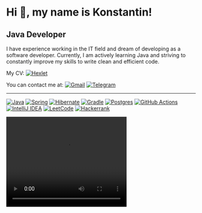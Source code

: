 Hi 👋, my name is Konstantin! 
=============================
Java Developer
--------------
I have experience working in the IT field and dream of developing as a software developer. Currently, I am actively learning Java and striving to constantly improve my skills to write clean and efficient code.

My CV:
[![Hexlet](https://img.shields.io/badge/-cv.resume.io-777799?style=flat-square&logo=Hexlet)](https://cv.hexlet.io/ru/resumes/2937)

You can contact me at:
[![Gmail](https://img.shields.io/badge/-zzzest+github@gmail.com-009999?style=flat-square&logo=Gmail)](mailto:zzzest+github@gmail.com) [![Telegram](https://img.shields.io/badge/Telegram-blue?style=flat-square&logo=Telegram)](https://t.me/gpiento)


---
[![Java](https://img.shields.io/badge/java-%23ED8B00.svg?style=for-the-badge&logo=openjdk&logoColor=white)](https://openjdk.org/)
[![Spring](https://img.shields.io/badge/spring-%236DB33F.svg?style=for-the-badge&logo=spring&logoColor=white)](https://spring.io/)
[![Hibernate](https://img.shields.io/badge/Hibernate-59666C?style=for-the-badge&logo=Hibernate&logoColor=white)](https://hibernate.org/)
[![Gradle](https://img.shields.io/badge/Gradle-02303A.svg?style=for-the-badge&logo=Gradle&logoColor=white)](https://gradle.org/)
[![Postgres](https://img.shields.io/badge/postgres-%23316192.svg?style=for-the-badge&logo=postgresql&logoColor=white)](https://www.postgresql.org/)
[![GitHub Actions](https://img.shields.io/badge/github%20actions-%232671E5.svg?style=for-the-badge&logo=githubactions&logoColor=white)](https://github.com/features/actions/)
[![IntelliJ IDEA](https://img.shields.io/badge/IntelliJIDEA-000000.svg?style=for-the-badge&logo=intellij-idea&logoColor=white)](https://www.jetbrains.com/)
[![LeetCode](https://img.shields.io/badge/LeetCode-000000?style=for-the-badge&logo=LeetCode&logoColor=#d16c06)](https://leetcode.com/gpiento/)
[![Hackerrank](https://img.shields.io/badge/-Hackerrank-2EC866?style=for-the-badge&logo=HackerRank&logoColor=white)](https://www.hackerrank.com/gpiento)


<video width="320" height="240" controls>
  <source src="VID.mp4" type="video/mp4">
  Ваш браузер не поддерживает тег video.
</video>


<!--
<table width="100%" border="0">
  <tr>
    <td><img src="https://github-readme-stats.vercel.app/api?username=gpiento&theme=gruvbox&show_icons=true&hide_border=true&count_private=true" alt="gpiento's Stats"></td>
    <td><img src="https://github-readme-streak-stats.herokuapp.com/?user=gpiento&theme=gruvbox&hide_border=true" alt="gpiento's Streak"></td> 
    <td><img src="https://github-readme-stats.vercel.app/api/top-langs/?username=gpiento&theme=gruvbox&show_icons=true&hide_border=true&layout=compact" alt="gpiento's Top Languages"></td>
  </tr>
</table>

![Java](https://img.shields.io/badge/Java-ea2d2f?style=for-the-badge)
![1С](https://img.shields.io/badge/1С-fef200?style=for-the-badge)

![Spring](https://img.shields.io/badge/Spring-6cb23e?style=for-the-badge&logo=Spring&logoColor=white)
![Hibernate](https://img.shields.io/badge/Hibernate-bcae79?style=for-the-badge&logo=hibernate&logoColor=grey)

![Maven](https://img.shields.io/badge/Maven-grey?style=for-the-badge&logo=apachemaven&logoColor=dc4c2a)
![Gradle](https://img.shields.io/badge/Gradle-02303A?style=for-the-badge&logo=gradle&logoColor=white)

![PostgreSQL](https://img.shields.io/badge/PostgreSQL-336791?style=for-the-badge&logo=postgresql&logoColor=white)

![HTML5](https://img.shields.io/badge/HTML5-e44d26?style=for-the-badge&logo=html5&logoColor=white)
![CSS3](https://img.shields.io/badge/CSS3-3060a2?style=for-the-badge&logo=css3&logoColor=white)

![Git](https://img.shields.io/badge/Git-f05033?style=for-the-badge&logo=git&logoColor=white)
![GitHub](https://img.shields.io/badge/GitHub-24292f?style=for-the-badge&logo=github&logoColor=white)
![GitLab](https://img.shields.io/badge/GitLab-24292f?style=for-the-badge&logo=gitlab&logoColor=orange)

[![GitHub Streak](https://streak-stats.demolab.com?user=gpiento&theme=dark)](https://git.io/streak-stats) [![Anurag's GitHub stats](https://github-readme-stats.vercel.app/api?username=gpiento&theme=dark)](https://github.com/anuraghazra/github-readme-stats)

**gpiento/gpiento** is a ✨ _special_ ✨ repository because its `README.md` (this file) appears on your GitHub profile.

Here are some ideas to get you started:

- 🔭 I’m currently working on ...
- 🌱 I’m currently learning ...
- 👯 I’m looking to collaborate on ...
- 🤔 I’m looking for help with ...
- 💬 Ask me about ...
- 📫 How to reach me: ...
- 😄 Pronouns: ...
- ⚡ Fun fact: ...
---
### :hammer_and_wrench: Languages and Tools:
<p align="left">
<img src="https://raw.githubusercontent.com/teamedwardforever/Readme-Generator/71f25dd8b98329b168142a6b782a107b75eab178/svg/Skills/Languages/java-original.svg" alt="Java" width="40" height="40"/>
<img src="https://raw.githubusercontent.com/teamedwardforever/Readme-Generator/71f25dd8b98329b168142a6b782a107b75eab178/svg/Skills/Devops/gnu_bash-icon.svg" alt="Gnu Bash" width="40" height="40"/>
<img src="https://raw.githubusercontent.com/teamedwardforever/Readme-Generator/71f25dd8b98329b168142a6b782a107b75eab178/svg/Skills/Other/git-scm-icon.svg" alt="Git" width="40" height="40"/>
<img src="https://raw.githubusercontent.com/teamedwardforever/Readme-Generator/71f25dd8b98329b168142a6b782a107b75eab178/svg/Skills/Other/linux-original.svg" alt="Linux" width="40" height="40"/>
</p>
---
<p align="center">
<a href="https://www.oracle.com/java/" target="_blank" rel="noreferrer"><img src="https://raw.githubusercontent.com/danielcranney/readme-generator/main/public/icons/skills/java-colored.svg" width="36" height="36" alt="Java" /></a>  <a href="https://docs.microsoft.com/en-us/dotnet/csharp/" target="_blank" rel="noreferrer"><img src="https://raw.githubusercontent.com/danielcranney/readme-generator/main/public/icons/skills/csharp-colored.svg" width="36" height="36" alt="C#" /></a>  <a href="https://www.python.org/" target="_blank" rel="noreferrer"><img src="https://raw.githubusercontent.com/danielcranney/readme-generator/main/public/icons/skills/python-colored.svg" width="36" height="36" alt="Python" /></a>  <a href="https://git-scm.com/" target="_blank" rel="noreferrer"><img src="https://raw.githubusercontent.com/danielcranney/readme-generator/main/public/icons/skills/git-colored.svg" width="36" height="36" alt="Git" /></a>  <a href="https://www.postgresql.org/" target="_blank" rel="noreferrer"><img src="https://raw.githubusercontent.com/danielcranney/readme-generator/main/public/icons/skills/postgresql-colored.svg" width="36" height="36" alt="PostgreSQL" /></a>  <a href="https://render.com/" target="_blank" rel="noreferrer"><img src="https://raw.githubusercontent.com/danielcranney/readme-generator/main/public/icons/skills/render-colored.svg" width="36" height="36" alt="Render" /></a>   <a href="https://www.docker.com/" target="_blank" rel="noreferrer"><img src="https://raw.githubusercontent.com/danielcranney/readme-generator/main/public/icons/skills/docker-colored.svg" width="36" height="36" alt="Docker" /></a>  <a href="https://www.linux.org" target="_blank" rel="noreferrer"><img src="https://raw.githubusercontent.com/danielcranney/readme-generator/main/public/icons/skills/linux-colored.svg" width="36" height="36" alt="Linux" /></a>
</p>
---



<img src="https://raw.githubusercontent.com/BEPb/BEPb/5c63fa170d1cbbb0b1974f05a3dbe6aca3f5b7f3/assets/Bottom_up.svg" width="100%" />
<h1 align="center">Hi 👋, I'm gpiento</h1>
<p align="left"> <img src="https://komarev.com/ghpvc/?username=gpiento&label=Profile%20views&color=0e75b6&style=flat" alt="gpiento" /> </p>

<p align="left"> <a href="https://github.com/ryo-ma/github-profile-trophy"><img src="https://github-profile-trophy.vercel.app/?username=gpiento&theme=" alt="gpiento" /></a> </p>

<div> <a href="https://github.com/gpiento" target="_blank"><img src="https://img.shields.io/badge/GitHub-100000?style=for-the-badge&logo=github&logoColor=white" target="_blank"></a>
</div><h3 align="left">Connect with me:</h3>
<p align="left">
<a href="https://www.leetcode.com/gpiento" target="blank"><img align="center" src="https://raw.githubusercontent.com/teamedwardforever/Readme-Generator/71f25dd8b98329b168142a6b782a107b75eab178/svg/Social/leet-code.svg" alt="gpiento" height="30" width="40" /></a></p>

<h3 align="left">Languages and Tools:</h3>
<p align="left">
<img src="https://raw.githubusercontent.com/teamedwardforever/Readme-Generator/71f25dd8b98329b168142a6b782a107b75eab178/svg/Skills/Languages/java-original.svg" alt="Java" width="40" height="40"/>
<img src="https://raw.githubusercontent.com/teamedwardforever/Readme-Generator/71f25dd8b98329b168142a6b782a107b75eab178/svg/Skills/Backend/springio-icon.svg" alt="Spring" width="40" height="40"/>
<img src="https://raw.githubusercontent.com/teamedwardforever/Readme-Generator/71f25dd8b98329b168142a6b782a107b75eab178/svg/Skills/Database/postgresql-original-wordmark.svg" alt="Postgresql" width="40" height="40"/>
<img src="https://raw.githubusercontent.com/teamedwardforever/Readme-Generator/71f25dd8b98329b168142a6b782a107b75eab178/svg/Skills/Devops/gnu_bash-icon.svg" alt="Gnu Bash" width="40" height="40"/>
<img src="https://raw.githubusercontent.com/teamedwardforever/Readme-Generator/71f25dd8b98329b168142a6b782a107b75eab178/svg/Skills/Other/git-scm-icon.svg" alt="Git" width="40" height="40"/>
<img src="https://raw.githubusercontent.com/teamedwardforever/Readme-Generator/71f25dd8b98329b168142a6b782a107b75eab178/svg/Skills/Other/linux-original.svg" alt="Linux" width="40" height="40"/>
</p>

<h3 align="left">Stars</h3>
<img align="left" height="180em" src="https://github-readme-stats.vercel.app/api/top-langs/?username=gpiento&layout=compact&theme=dark" alt=gpiento />

<p>&nbsp;<img align="center" height="180em" src="https://github-readme-stats.vercel.app/api?username=gpiento&show_icons=true&locale=en&theme=" alt="gpiento" /></p>

<p><img align="center" height="180em" src="https://github-readme-streak-stats.herokuapp.com/?user=gpiento&theme=" alt="gpiento" /></p>

<img src="https://user-images.githubusercontent.com/73097560/115834477-dbab4500-a447-11eb-908a-139a6edaec5c.gif"><h3 align="center">Statistics</h3>
<div align="center">
<a href="https://github.com/gpiento">
<img align="center" src="http://github-profile-summary-cards.vercel.app/api/cards/stats?username=gpiento&theme=2077" height="180em" />
<img align="center" src="http://github-profile-summary-cards.vercel.app/api/cards/most-commit-language?username=gpiento&theme=2077" height="180em" />
<img align="center" src="http://github-profile-summary-cards.vercel.app/api/cards/repos-per-language?username=gpiento&theme=2077" height="180em" />
<img align="center" src="http://github-profile-summary-cards.vercel.app/api/cards/productive-time?username=gpiento&theme=2077" height="180em" />
<img align="center" src="http://github-profile-summary-cards.vercel.app/api/cards/profile-details?username=gpiento&theme=2077" height="180em" />
</div>
-->
